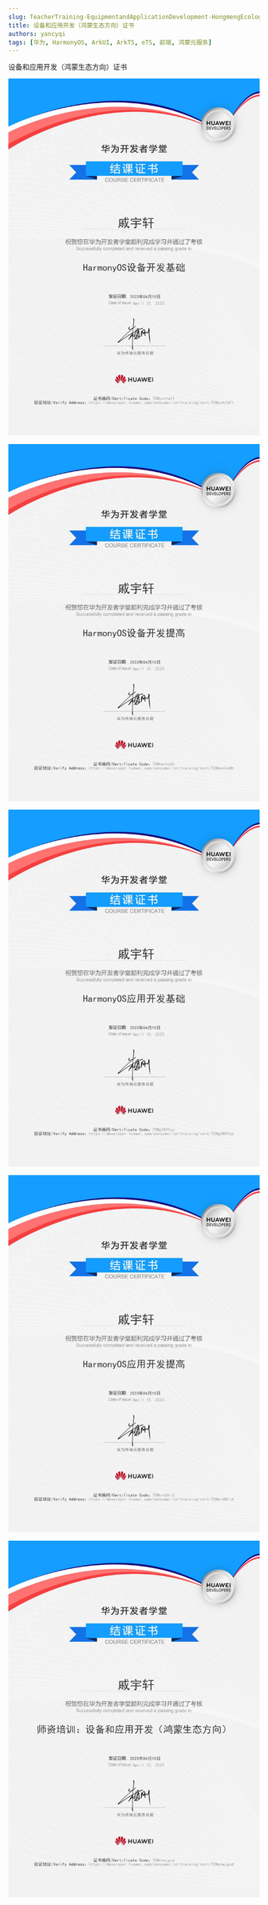 ```yaml
---
slug: TeacherTraining-EquipmentandApplicationDevelopment-HongmengEcological
title: 设备和应用开发（鸿蒙生态方向）证书
authors: yancyqi
tags: [华为, HarmonyOS, ArkUI, ArkTS, eTS, 前端, 鸿蒙元服务]
---
```


设备和应用开发（鸿蒙生态方向）证书

<!--truncate-->

![](./TeacherTraining-EquipmentandApplicationDevelopment-HongmengEcological01.png)

![](./TeacherTraining-EquipmentandApplicationDevelopment-HongmengEcological02.png)

![](./TeacherTraining-EquipmentandApplicationDevelopment-HongmengEcological03.png)

![](./TeacherTraining-EquipmentandApplicationDevelopment-HongmengEcological04.png)

![](./TeacherTraining-EquipmentandApplicationDevelopment-HongmengEcological05.png)